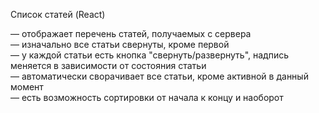 Список статей (React)<br>

— отображает перечень статей, получаемых с сервера<br>
— изначально все статьи свернуты, кроме первой<br>
— у каждой статьи есть кнопка "свернуть/развернуть", надпись меняется в зависимости от состояния статьи<br>
— автоматически сворачивает все статьи, кроме активной в данный момент<br>
— есть возможность сортировки от начала к концу и наоборот<br>